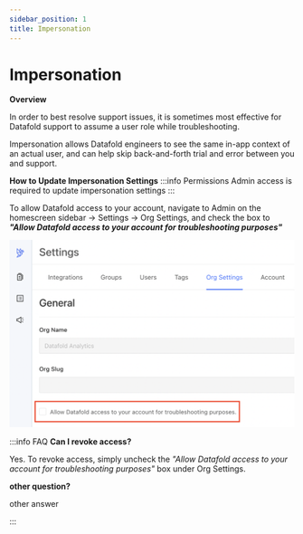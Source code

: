```yaml
---
sidebar_position: 1
title: Impersonation
---
```

# Impersonation

**Overview**

In order to best resolve support issues, it is sometimes most effective for Datafold support to assume a user role while troubleshooting. 

Impersonation allows Datafold engineers to see the same in-app context of an actual user, and can help skip back-and-forth trial and error between you and support.

**How to Update Impersonation Settings**
:::info Permissions
Admin access is required to update impersonation settings
:::

To allow Datafold access to your account, navigate to Admin on the homescreen sidebar &rarr; Settings &rarr; Org Settings, and check the box to ***"Allow Datafold access to your account for troubleshooting purposes"*** 

![](../../static/img/impersonation.png)

:::info FAQ
**Can I revoke access?**

Yes. To revoke access, simply uncheck the *"Allow Datafold access to your account for troubleshooting purposes"* box under Org Settings.

**other question?**

other answer

:::
